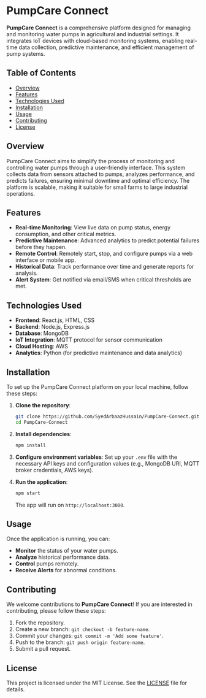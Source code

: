 # PumpCare Connect

**PumpCare Connect** is a comprehensive platform designed for managing and monitoring water pumps in agricultural and industrial settings. It integrates IoT devices with cloud-based monitoring systems, enabling real-time data collection, predictive maintenance, and efficient management of pump systems.

## Table of Contents
- [Overview](#overview)
- [Features](#features)
- [Technologies Used](#technologies-used)
- [Installation](#installation)
- [Usage](#usage)
- [Contributing](#contributing)
- [License](#license)

## Overview

PumpCare Connect aims to simplify the process of monitoring and controlling water pumps through a user-friendly interface. This system collects data from sensors attached to pumps, analyzes performance, and predicts failures, ensuring minimal downtime and optimal efficiency. The platform is scalable, making it suitable for small farms to large industrial operations.

## Features

- **Real-time Monitoring**: View live data on pump status, energy consumption, and other critical metrics.
- **Predictive Maintenance**: Advanced analytics to predict potential failures before they happen.
- **Remote Control**: Remotely start, stop, and configure pumps via a web interface or mobile app.
- **Historical Data**: Track performance over time and generate reports for analysis.
- **Alert System**: Get notified via email/SMS when critical thresholds are met.

## Technologies Used

- **Frontend**: React.js, HTML, CSS
- **Backend**: Node.js, Express.js
- **Database**: MongoDB
- **IoT Integration**: MQTT protocol for sensor communication
- **Cloud Hosting**: AWS
- **Analytics**: Python (for predictive maintenance and data analytics)

## Installation

To set up the PumpCare Connect platform on your local machine, follow these steps:

1. **Clone the repository**:
   ```bash
   git clone https://github.com/SyedArbaazHussain/PumpCare-Connect.git
   cd PumpCare-Connect
   ```

2. **Install dependencies**:
   ```bash
   npm install
   ```

3. **Configure environment variables**:
   Set up your `.env` file with the necessary API keys and configuration values (e.g., MongoDB URI, MQTT broker credentials, AWS keys).

4. **Run the application**:
   ```bash
   npm start
   ```

   The app will run on `http://localhost:3000`.

## Usage

Once the application is running, you can:

- **Monitor** the status of your water pumps.
- **Analyze** historical performance data.
- **Control** pumps remotely.
- **Receive Alerts** for abnormal conditions.

## Contributing

We welcome contributions to **PumpCare Connect**! If you are interested in contributing, please follow these steps:

1. Fork the repository.
2. Create a new branch: `git checkout -b feature-name`.
3. Commit your changes: `git commit -m 'Add some feature'`.
4. Push to the branch: `git push origin feature-name`.
5. Submit a pull request.

## License

This project is licensed under the MIT License. See the [LICENSE](LICENSE) file for details.
